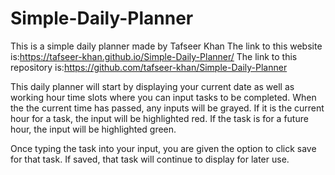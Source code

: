 # Simple-Daily-Planner
This is a simple daily planner made by Tafseer Khan
The link to this website is:https://tafseer-khan.github.io/Simple-Daily-Planner/
The link to this repository is:https://github.com/tafseer-khan/Simple-Daily-Planner

This daily planner will start by displaying your current date as well as working hour time slots where you can input tasks to be completed.
When the the current time has passed, any inputs will be grayed.
If it is the current hour for a task, the input will be highlighted red. 
If the task is for a future hour, the input will be highlighted green.

Once typing the task into your input, you are given the option to click save for that task. 
If saved, that task will continue to display for later use.

